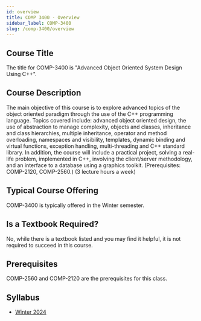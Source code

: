 ```yaml
---
id: overview
title: COMP 3400 - Overview
sidebar_label: COMP-3400
slug: /comp-3400/overview
---
```


## Course Title

The title for COMP-3400 is "Advanced Object Oriented System Design Using C++".

## Course Description

The main objective of this course is to explore advanced topics of the object oriented paradigm through the use of the C++ programming language. Topics covered include: advanced object oriented design, the use of abstraction to manage complexity, objects and classes, inheritance and class hierarchies, multiple inheritance, operator and method overloading, namespaces and visibility, templates, dynamic binding and virtual functions, exception handling, multi-threading and C++ standard library. In addition, the course will include a practical project, solving a real-life problem, implemented in C++, involving the client/server methodology, and an interface to a database using a graphics toolkit. (Prerequisites: COMP-2120, COMP-2560.) (3 lecture hours a week)

## Typical Course Offering

COMP-3400 is typically offered in the Winter semester.

## Is a Textbook Required?

No, while there is a textbook listed and you may find it helpful, it is not required to succeed in this course.

## Prerequisites

COMP-2560 and COMP-2120 are the prerequisites for this class.

## Syllabus

- [Winter 2024](../../resources/syllabus/COMP-3400-30%20W24.pdf)
